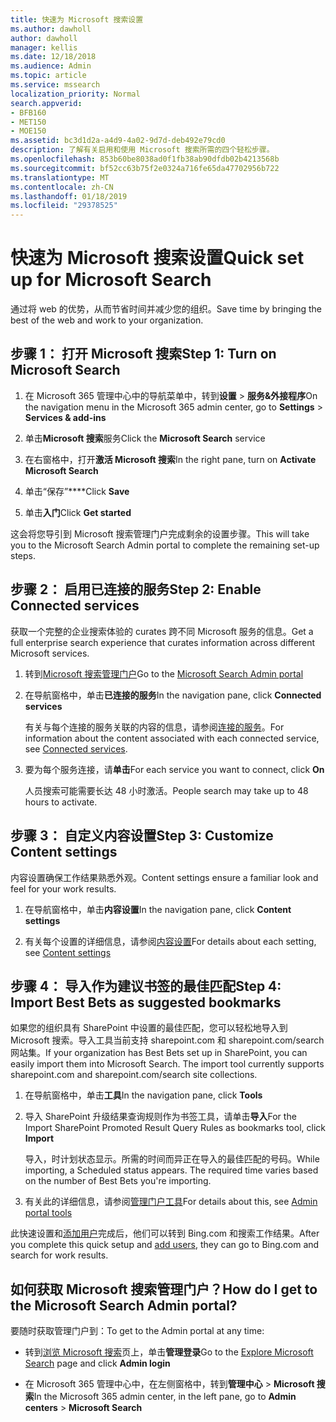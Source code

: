 ```yaml
---
title: 快速为 Microsoft 搜索设置
ms.author: dawholl
author: dawholl
manager: kellis
ms.date: 12/18/2018
ms.audience: Admin
ms.topic: article
ms.service: mssearch
localization_priority: Normal
search.appverid:
- BFB160
- MET150
- MOE150
ms.assetid: bc3d1d2a-a4d9-4a02-9d7d-deb492e79cd0
description: 了解有关启用和使用 Microsoft 搜索所需的四个轻松步骤。
ms.openlocfilehash: 853b60be8038ad0f1fb38ab90dfdb02b4213568b
ms.sourcegitcommit: bf52cc63b75f2e0324a716fe65da47702956b722
ms.translationtype: MT
ms.contentlocale: zh-CN
ms.lasthandoff: 01/18/2019
ms.locfileid: "29378525"
---
```

# <a name="quick-set-up-for-microsoft-search"></a><span data-ttu-id="5bbda-103">快速为 Microsoft 搜索设置</span><span class="sxs-lookup"><span data-stu-id="5bbda-103">Quick set up for Microsoft Search</span></span>

<span data-ttu-id="5bbda-104">通过将 web 的优势，从而节省时间并减少您的组织。</span><span class="sxs-lookup"><span data-stu-id="5bbda-104">Save time by bringing the best of the web and work to your organization.</span></span>
  
## <a name="step-1-turn-on-microsoft-search"></a><span data-ttu-id="5bbda-105">步骤 1： 打开 Microsoft 搜索</span><span class="sxs-lookup"><span data-stu-id="5bbda-105">Step 1: Turn on Microsoft Search</span></span>

1. <span data-ttu-id="5bbda-106">在 Microsoft 365 管理中心中的导航菜单中，转到**设置** \> **服务&amp;外接程序**</span><span class="sxs-lookup"><span data-stu-id="5bbda-106">On the navigation menu in the Microsoft 365 admin center, go to **Settings** \> **Services &amp; add-ins**</span></span>
    
2. <span data-ttu-id="5bbda-107">单击**Microsoft 搜索**服务</span><span class="sxs-lookup"><span data-stu-id="5bbda-107">Click the **Microsoft Search** service</span></span> 
    
3. <span data-ttu-id="5bbda-108">在右窗格中，打开**激活 Microsoft 搜索**</span><span class="sxs-lookup"><span data-stu-id="5bbda-108">In the right pane, turn on **Activate Microsoft Search**</span></span>
    
4. <span data-ttu-id="5bbda-109">单击“保存”\*\*\*\*</span><span class="sxs-lookup"><span data-stu-id="5bbda-109">Click **Save**</span></span>
    
5. <span data-ttu-id="5bbda-110">单击**入门**</span><span class="sxs-lookup"><span data-stu-id="5bbda-110">Click **Get started**</span></span>
  
<span data-ttu-id="5bbda-111">这会将您导引到 Microsoft 搜索管理门户完成剩余的设置步骤。</span><span class="sxs-lookup"><span data-stu-id="5bbda-111">This will take you to the Microsoft Search Admin portal to complete the remaining set-up steps.</span></span>
    
## <a name="step-2-enable-connected-services"></a><span data-ttu-id="5bbda-112">步骤 2： 启用已连接的服务</span><span class="sxs-lookup"><span data-stu-id="5bbda-112">Step 2: Enable Connected services</span></span>

<span data-ttu-id="5bbda-113">获取一个完整的企业搜索体验的 curates 跨不同 Microsoft 服务的信息。</span><span class="sxs-lookup"><span data-stu-id="5bbda-113">Get a full enterprise search experience that curates information across different Microsoft services.</span></span>
  
1. <span data-ttu-id="5bbda-114">转到[Microsoft 搜索管理门户](https://www.bingforbusiness.com/admin)</span><span class="sxs-lookup"><span data-stu-id="5bbda-114">Go to the [Microsoft Search Admin portal](https://www.bingforbusiness.com/admin)</span></span>
    
2. <span data-ttu-id="5bbda-115">在导航窗格中，单击**已连接的服务**</span><span class="sxs-lookup"><span data-stu-id="5bbda-115">In the navigation pane, click **Connected services**</span></span>
    
    <span data-ttu-id="5bbda-116">有关与每个连接的服务关联的内容的信息，请参阅[连接的服务](connected-services.md)。</span><span class="sxs-lookup"><span data-stu-id="5bbda-116">For information about the content associated with each connected service, see [Connected services](connected-services.md).</span></span>
    
3. <span data-ttu-id="5bbda-117">要为每个服务连接，请**单击**</span><span class="sxs-lookup"><span data-stu-id="5bbda-117">For each service you want to connect, click **On**</span></span>
    
    <span data-ttu-id="5bbda-118">人员搜索可能需要长达 48 小时激活。</span><span class="sxs-lookup"><span data-stu-id="5bbda-118">People search may take up to 48 hours to activate.</span></span>
    
## <a name="step-3-customize-content-settings"></a><span data-ttu-id="5bbda-119">步骤 3： 自定义内容设置</span><span class="sxs-lookup"><span data-stu-id="5bbda-119">Step 3: Customize Content settings</span></span>

<span data-ttu-id="5bbda-120">内容设置确保工作结果熟悉外观。</span><span class="sxs-lookup"><span data-stu-id="5bbda-120">Content settings ensure a familiar look and feel for your work results.</span></span> 
  
1. <span data-ttu-id="5bbda-121">在导航窗格中，单击**内容设置**</span><span class="sxs-lookup"><span data-stu-id="5bbda-121">In the navigation pane, click **Content settings**</span></span>
    
2. <span data-ttu-id="5bbda-122">有关每个设置的详细信息，请参阅[内容设置](content-settings.md)</span><span class="sxs-lookup"><span data-stu-id="5bbda-122">For details about each setting, see [Content settings](content-settings.md)</span></span>
    
## <a name="step-4-import-best-bets-as-suggested-bookmarks"></a><span data-ttu-id="5bbda-123">步骤 4： 导入作为建议书签的最佳匹配</span><span class="sxs-lookup"><span data-stu-id="5bbda-123">Step 4: Import Best Bets as suggested bookmarks</span></span>

<span data-ttu-id="5bbda-p101">如果您的组织具有 SharePoint 中设置的最佳匹配，您可以轻松地导入到 Microsoft 搜索。导入工具当前支持 sharepoint.com 和 sharepoint.com/search 网站集。</span><span class="sxs-lookup"><span data-stu-id="5bbda-p101">If your organization has Best Bets set up in SharePoint, you can easily import them into Microsoft Search. The import tool currently supports sharepoint.com and sharepoint.com/search site collections.</span></span> 
  
1. <span data-ttu-id="5bbda-126">在导航窗格中，单击**工具**</span><span class="sxs-lookup"><span data-stu-id="5bbda-126">In the navigation pane, click **Tools**</span></span>
    
2. <span data-ttu-id="5bbda-127">导入 SharePoint 升级结果查询规则作为书签工具，请单击**导入**</span><span class="sxs-lookup"><span data-stu-id="5bbda-127">For the Import SharePoint Promoted Result Query Rules as bookmarks tool, click **Import**</span></span>
    
    <span data-ttu-id="5bbda-p102">导入，时计划状态显示。所需的时间而异正在导入的最佳匹配的号码。</span><span class="sxs-lookup"><span data-stu-id="5bbda-p102">While importing, a Scheduled status appears. The required time varies based on the number of Best Bets you're importing.</span></span>
    
3. <span data-ttu-id="5bbda-130">有关此的详细信息，请参阅[管理门户工具](admin-portal-tools.md)</span><span class="sxs-lookup"><span data-stu-id="5bbda-130">For details about this, see [Admin portal tools](admin-portal-tools.md)</span></span>
    
<span data-ttu-id="5bbda-131">此快速设置和[添加用户](add-users.md)完成后，他们可以转到 Bing.com 和搜索工作结果。</span><span class="sxs-lookup"><span data-stu-id="5bbda-131">After you complete this quick setup and [add users](add-users.md), they can go to Bing.com and search for work results.</span></span> 
  
## <a name="how-do-i-get-to-the-microsoft-search-admin-portal"></a><span data-ttu-id="5bbda-132">如何获取 Microsoft 搜索管理门户？</span><span class="sxs-lookup"><span data-stu-id="5bbda-132">How do I get to the Microsoft Search Admin portal?</span></span>

<span data-ttu-id="5bbda-133">要随时获取管理门户到：</span><span class="sxs-lookup"><span data-stu-id="5bbda-133">To get to the Admin portal at any time:</span></span>
  
- <span data-ttu-id="5bbda-134">转到[浏览 Microsoft 搜索](https://www.bing.com/business/explore)页上，单击**管理登录**</span><span class="sxs-lookup"><span data-stu-id="5bbda-134">Go to the [Explore Microsoft Search](https://www.bing.com/business/explore) page and click **Admin login**</span></span>
    
- <span data-ttu-id="5bbda-135">在 Microsoft 365 管理中心中，在左侧窗格中，转到**管理中心** \> **Microsoft 搜索**</span><span class="sxs-lookup"><span data-stu-id="5bbda-135">In the Microsoft 365 admin center, in the left pane, go to **Admin centers** \> **Microsoft Search**</span></span>

  

